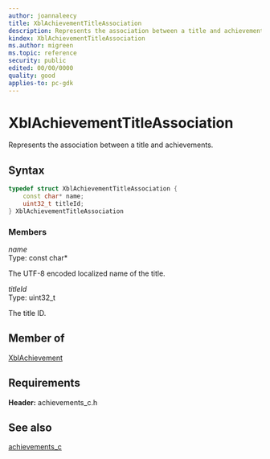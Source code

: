 ```yaml
---
author: joannaleecy
title: XblAchievementTitleAssociation
description: Represents the association between a title and achievements.
kindex: XblAchievementTitleAssociation
ms.author: migreen
ms.topic: reference
security: public
edited: 00/00/0000
quality: good
applies-to: pc-gdk
---
```


# XblAchievementTitleAssociation  

Represents the association between a title and achievements.  

## Syntax  
  
```cpp
typedef struct XblAchievementTitleAssociation {  
    const char* name;  
    uint32_t titleId;  
} XblAchievementTitleAssociation  
```
  
### Members  
  
*name*  
Type: const char*  
  
The UTF-8 encoded localized name of the title.
  
*titleId*  
Type: uint32_t  
  
The title ID.
  
## Member of
  
[XblAchievement](xblachievement.md)
  
## Requirements  
  
**Header:** achievements_c.h
  
## See also  
[achievements_c](../achievements_c_members.md)  
  
  